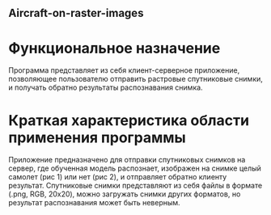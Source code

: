 ## Aircraft-on-raster-images
# Функциональное назначение    
Программа представляет из себя клиент-серверное приложение, позволяющее пользователю отправить растровые спутниковые снимки, и получать обратно результаты распознавания снимка. 
# Краткая характеристика области применения программы  
Приложение предназначено для отправки спутниковых снимков на сервер, где обученная модель распознает, изображен на снимке целый самолет (рис 1) или нет (рис 2), и отправляет обратно клиенту результат. Спутниковые снимки представляют из себя файлы в формате (.png, RGB, 20x20), можно загружать снимки других форматов, но результат распознавания может быть неверным.   
